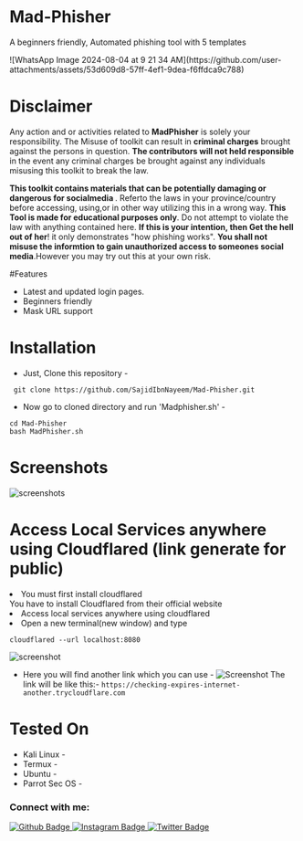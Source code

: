 # Mad-Phisher


<p> A beginners friendly, Automated phishing tool with 5 templates</p>
![WhatsApp Image 2024-08-04 at 9 21 34 AM](https://github.com/user-attachments/assets/53d609d8-57ff-4ef1-9dea-f6ffdca9c788)

# Disclaimer
<p>Any action and or activities related to <b>MadPhisher</b> is solely your responsibility. The Misuse of toolkit can result in <b>criminal charges</b> brought against the persons in question. <b>The contributors will not held responsible</b> in the event any criminal charges be brought against any individuals misusing this toolkit to break the law.</p>
<b>This toolkit contains materials that can be potentially damaging or dangerous for socialmedia </b>. Referto the laws in your province/country before accessing, using,or in other way utilizing this in a wrong way.
<b>This Tool is made for educational purposes only</b>. Do not attempt to violate the law with anything contained here. <b>If this is your intention, then Get the hell out of her</b>!
it only demonstrates "how phishing works". <b>You shall not misuse the informtion to gain unauthorized access to someones social media</b>.However you may try out this at your own risk.</i>

#Features 
- Latest and updated login pages.
- Beginners friendly
- Mask URL support

 # Installation
 - Just, Clone this repository -

 ```
  git clone https://github.com/SajidIbnNayeem/Mad-Phisher.git
 ```

- Now go to cloned directory and run 'Madphisher.sh' - 


```
cd Mad-Phisher
bash MadPhisher.sh
```
# Screenshots

![screenshots](https://github.com/user-attachments/assets/16a52122-afcf-4f28-939c-ef838381372e)


# Access Local Services anywhere using Cloudflared (link generate for public)
<li> You must first install cloudflared</li>
  You have to install Cloudflared from their official website
<li> Access local services anywhere using cloudflared</li>
  
  <li> Open a new terminal(new window) and type</li>
  
  ```
  cloudflared --url localhost:8080
  ```
![screenshot](https://github.com/user-attachments/assets/96f2e07d-36a6-442e-a18f-cbba7b618b13)


- Here you will find another link which you can use - 
  ![Screenshot ](https://github.com/user-attachments/assets/44a5669d-ee00-4847-96eb-455593a2f007)
The link will be like this:- ```https://checking-expires-internet-another.trycloudflare.com```

# Tested On
- Kali Linux -
- Termux -
- Ubuntu -
- Parrot Sec OS -

  
### Connect with me:
<div id="badges">
  <a href="https://github.com/SajidIbnNayeem">
    <img src="https://img.shields.io/badge/Github-white?style=for-the-badge&logo=Github&logoColor=black" alt="Github Badge"/>
  </a>
  
   <a href="https://www.instagram.com/sajid_ibn_nayeem?igsh=MXdnNmttb292MnFuaQ==">
    <img src="https://img.shields.io/badge/Instagram-purple?style=for-the-badge&logo=instagram&logoColor=white" alt="Instagram Badge"/>
  </a>
   
   <a href="https://twitter.com/Sajid_nayeem_">
    <img src="https://img.shields.io/badge/Twitter-blue?style=for-the-badge&logo=twitter&logoColor=white" alt="Twitter Badge"/>
  </a>
</div>

